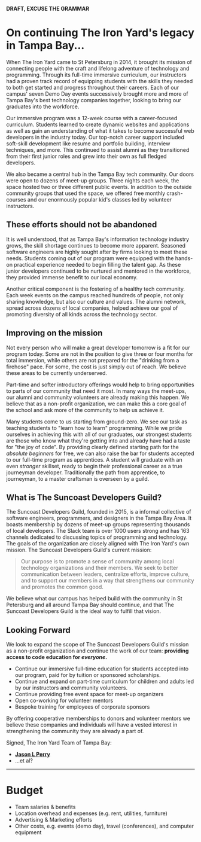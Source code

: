 **DRAFT, EXCUSE THE GRAMMAR**

# On continuing The Iron Yard's legacy in Tampa Bay...

When The Iron Yard came to St Petersburg in 2014, it brought its mission of connecting people with the craft and lifelong adventure of technology and programming. Through its full-time immersive curriculum, our instructors had a proven track record of equipping students with the skills they needed to both get started and progress throughout their careers. Each of our campus' seven Demo Day events successively brought more and more of Tampa Bay's best technology companies together, looking to bring our graduates into the workforce.

Our immersive program was a 12-week course with a career-focused curriculum. Students learned to create dynamic websites and applications as well as gain an understanding of what it takes to become successful web developers in the industry today. Our top-notch career support included soft-skill development like resume and portfolio building, interview techniques, and more. This continued to assist alumni as they transitioned from their first junior roles and grew into their own as full fledged developers.

We also became a central hub in the Tampa Bay tech community. Our doors were open to dozens of meet-up groups. Three nights each week, the space hosted two or three different public events. In addition to the outside community groups that used the space, we offered free monthly crash-courses and our enormously popular kid's classes led by volunteer instructors.

## These efforts should not be abandoned

It is well understood, that as Tampa Bay's information technology industry grows, the skill shortage continues to become more apparent. Seasoned software engineers are highly sought after by firms looking to meet these needs. Students coming out of our program were equipped with the hands-on practical experience needed to begin filling the talent gap. As these junior developers continued to be nurtured and mentored in the workforce, they provided immense benefit to our local economy.

Another critical component is the fostering of a healthy tech community. Each week events on the campus reached hundreds of people, not only sharing knowledge, but also our culture and values. The alumni network, spread across dozens of local companies, helped achieve our goal of promoting diversity of all kinds across the technology sector.

## Improving on the mission

Not every person who will make a great developer tomorrow is a fit for our program today. Some are not in the position to give three or four months for total immersion, while others are not prepared for the "drinking from a firehose" pace. For some, the cost is just simply out of reach. We believe these areas to be currently underserved.

Part-time and softer introductory offerings would help to bring opportunities to parts of our community that need it most. In many ways the meet-ups, our alumni and community volunteers are already making this happen. We believe that as a non-profit organization, we can make this a core goal of the school and ask more of the community to help us achieve it.

Many students come to us starting from ground-zero. We see our task as teaching students to "learn how to learn" programming. While we pride ourselves in achieving this with all of our graduates, our strongest students are those who know what they're getting into and already have had a taste for "the joy of code". By providing clearly defined starting path for the *absolute beginners* for free, we can also raise the bar for students accepted to our full-time program as apprentices. A student will graduate with an even *stronger* skillset, ready to begin their professional career as a true journeyman developer. Traditionally the path from apprentice, to journeyman, to a master craftsman is overseen by a guild.

## What is The Suncoast Developers Guild?

The Suncoast Developers Guild, founded in 2015, is a informal collective of software engineers, programmers, and designers in the Tampa Bay Area. It boasts membership by dozens of meet-up groups representing thousands of local developers. The Slack team is over 1000 users strong and has 163 channels dedicated to discussing topics of programming and technology. The goals of the organization are closely aligned with The Iron Yard's own mission. The Suncoast Developers Guild's current mission:

> Our purpose is to promote a sense of community among local technology organizations and their members. We seek to better communication between leaders, centralize efforts, improve culture, and to support our members in a way that strengthens our community and promotes the common good.

We believe what our campus has helped build with the community in St Petersburg and all around Tampa Bay should continue, and that The Suncoast Developers Guild is the ideal way to fulfill that vision.

## Looking Forward

We look to expand the scope of The Suncoast Developers Guild's mission as a non-profit organization and continue the work of our team: **providing access to code education for _everyone_.**

- Continue our immersive full-time education for students accepted into our program, paid for by tuition or sponsored scholarships.
- Continue and expand on part-time curriculum for children and adults led by our instructors and community volunteers.
- Continue providing free event space for meet-up organizers
- Open co-working for volunteer mentors
- Bespoke training for employees of corporate sponsors

By offering cooperative memberships to donors and volunteer mentors we believe these companies and individuals will have a vested interest in strengthening the community they are already a part of.

Signed, The Iron Yard Team of Tampa Bay:

- [__Jason L Perry__]()
- ...et al?

---

# Budget
  - Team salaries & benefits
  - Location overhead and expenses (e.g. rent, utilities, furniture)
  - Advertising & Marketing efforts
  - Other costs, e.g. events (demo day), travel (conferences), and computer equipment
